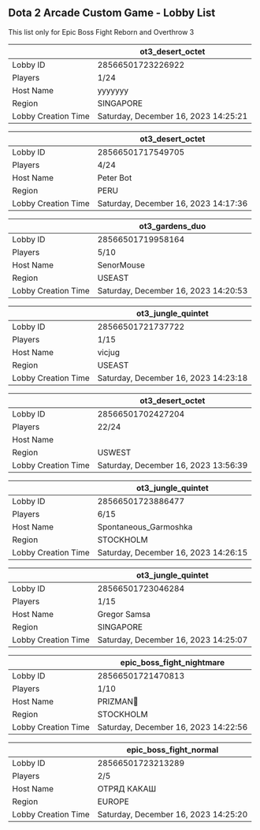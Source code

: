 ## Dota 2 Arcade Custom Game - Lobby List

This list only for Epic Boss Fight Reborn and Overthrow 3

|  | ot3_desert_octet |
| ------ | ------ |
| Lobby ID | 28566501723226922 |
| Players | 1/24 |
| Host Name | yyyyyyy |
| Region | SINGAPORE |
| Lobby Creation Time | Saturday, December 16, 2023 14:25:21 |


|  | ot3_desert_octet |
| ------ | ------ |
| Lobby ID | 28566501717549705 |
| Players | 4/24 |
| Host Name | Peter Bot |
| Region | PERU |
| Lobby Creation Time | Saturday, December 16, 2023 14:17:36 |


|  | ot3_gardens_duo |
| ------ | ------ |
| Lobby ID | 28566501719958164 |
| Players | 5/10 |
| Host Name | SenorMouse |
| Region | USEAST |
| Lobby Creation Time | Saturday, December 16, 2023 14:20:53 |


|  | ot3_jungle_quintet |
| ------ | ------ |
| Lobby ID | 28566501721737722 |
| Players | 1/15 |
| Host Name | vicjug |
| Region | USEAST |
| Lobby Creation Time | Saturday, December 16, 2023 14:23:18 |


|  | ot3_desert_octet |
| ------ | ------ |
| Lobby ID | 28566501702427204 |
| Players | 22/24 |
| Host Name | |RG|Indictment |
| Region | USWEST |
| Lobby Creation Time | Saturday, December 16, 2023 13:56:39 |


|  | ot3_jungle_quintet |
| ------ | ------ |
| Lobby ID | 28566501723886477 |
| Players | 6/15 |
| Host Name | Spontaneous_Garmoshka |
| Region | STOCKHOLM |
| Lobby Creation Time | Saturday, December 16, 2023 14:26:15 |


|  | ot3_jungle_quintet |
| ------ | ------ |
| Lobby ID | 28566501723046284 |
| Players | 1/15 |
| Host Name | Gregor Samsa |
| Region | SINGAPORE |
| Lobby Creation Time | Saturday, December 16, 2023 14:25:07 |


|  | epic_boss_fight_nightmare |
| ------ | ------ |
| Lobby ID | 28566501721470813 |
| Players | 1/10 |
| Host Name | PRIZMAN📿 |
| Region | STOCKHOLM |
| Lobby Creation Time | Saturday, December 16, 2023 14:22:56 |


|  | epic_boss_fight_normal |
| ------ | ------ |
| Lobby ID | 28566501723213289 |
| Players | 2/5 |
| Host Name | ОТРЯД  КАКАШ |
| Region | EUROPE |
| Lobby Creation Time | Saturday, December 16, 2023 14:25:20 |


